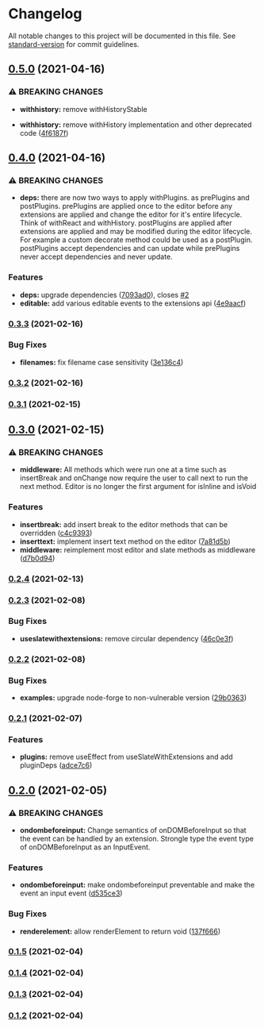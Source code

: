 # Changelog

All notable changes to this project will be documented in this file. See [standard-version](https://github.com/conventional-changelog/standard-version) for commit guidelines.

## [0.5.0](https://github.com/lukesmurray/use-slate-with-extensions/compare/v0.4.0...v0.5.0) (2021-04-16)


### ⚠ BREAKING CHANGES

* **withhistory:** remove withHistoryStable

* **withhistory:** remove withHistory implementation and other deprecated code ([4f6187f](https://github.com/lukesmurray/use-slate-with-extensions/commit/4f6187f00bbfc33b09c58302883a34dc6655cfe6))

## [0.4.0](https://github.com/lukesmurray/use-slate-with-extensions/compare/v0.3.3...v0.4.0) (2021-04-16)


### ⚠ BREAKING CHANGES

* **deps:** there are now two ways to apply withPlugins. as prePlugins and postPlugins.
prePlugins are applied once to the editor before any extensions are applied and change the editor
for it's entire lifecycle. Think of withReact and withHistory. postPlugins are applied after
extensions are applied and may be modified during the editor lifecycle. For example a custom
decorate method could be used as a postPlugin. postPlugins accept dependencies and can update while
prePlugins never accept dependencies and never update.

### Features

* **deps:** upgrade dependencies ([7093ad0](https://github.com/lukesmurray/use-slate-with-extensions/commit/7093ad00224c9dbfd817fef980126f48fd58730d)), closes [#2](https://github.com/lukesmurray/use-slate-with-extensions/issues/2)
* **editable:** add various editable events to the extensions api ([4e9aacf](https://github.com/lukesmurray/use-slate-with-extensions/commit/4e9aacfa3362ef5d2f39f7cf2537d005fe6f363f))

### [0.3.3](https://github.com/lukesmurray/use-slate-with-extensions/compare/v0.3.2...v0.3.3) (2021-02-16)


### Bug Fixes

* **filenames:** fix filename case sensitivity ([3e136c4](https://github.com/lukesmurray/use-slate-with-extensions/commit/3e136c4e229c0e776bc462cddf5172db375c6215))

### [0.3.2](https://github.com/lukesmurray/use-slate-with-extensions/compare/v0.3.1...v0.3.2) (2021-02-16)

### [0.3.1](https://github.com/lukesmurray/use-slate-with-extensions/compare/v0.3.0...v0.3.1) (2021-02-15)

## [0.3.0](https://github.com/lukesmurray/use-slate-with-extensions/compare/v0.2.4...v0.3.0) (2021-02-15)


### ⚠ BREAKING CHANGES

* **middleware:** All methods which were run one at a time such as insertBreak and onChange now
require the user to call next to run the next method. Editor is no longer the first argument for
isInline and isVoid

### Features

* **insertbreak:** add insert break to the editor methods that can be overridden ([c4c9393](https://github.com/lukesmurray/use-slate-with-extensions/commit/c4c939321845ed5199181aa8c735e6e1b80157f4))
* **inserttext:** implement insert text method on the editor ([7a81d5b](https://github.com/lukesmurray/use-slate-with-extensions/commit/7a81d5b744b5bc4f43771954228e6b24c796be6b))
* **middleware:** reimplement most editor and slate methods as middleware ([d7b0d94](https://github.com/lukesmurray/use-slate-with-extensions/commit/d7b0d946fc27a6c0e8c23a7121a2430d179f3809))

### [0.2.4](https://github.com/lukesmurray/use-slate-with-extensions/compare/v0.2.3...v0.2.4) (2021-02-13)

### [0.2.3](https://github.com/lukesmurray/use-slate-with-extensions/compare/v0.2.2...v0.2.3) (2021-02-08)


### Bug Fixes

* **useslatewithextensions:** remove circular dependency ([46c0e3f](https://github.com/lukesmurray/use-slate-with-extensions/commit/46c0e3ff526fed4bf7081ee48c36be0a8ebb7a2b))

### [0.2.2](https://github.com/lukesmurray/use-slate-with-extensions/compare/v0.2.1...v0.2.2) (2021-02-08)


### Bug Fixes

* **examples:** upgrade node-forge to non-vulnerable version ([29b0363](https://github.com/lukesmurray/use-slate-with-extensions/commit/29b0363b3e6580bf29a318056ecf854a97a1b05d))

### [0.2.1](https://github.com/lukesmurray/use-slate-with-extensions/compare/v0.2.0...v0.2.1) (2021-02-07)


### Features

* **plugins:** remove useEffect from useSlateWithExtensions and add pluginDeps ([adce7c6](https://github.com/lukesmurray/use-slate-with-extensions/commit/adce7c6dd518d5fc6cd7ffb2500d51ac270deaea))

## [0.2.0](https://github.com/lukesmurray/use-slate-with-extensions/compare/v0.1.5...v0.2.0) (2021-02-05)


### ⚠ BREAKING CHANGES

* **ondombeforeinput:** Change semantics of onDOMBeforeInput so that the event can be handled by an
extension. Strongle type the event type of onDOMBeforeInput as an InputEvent.

### Features

* **ondombeforeinput:** make ondombeforeinput preventable and make the event an input event ([d535ce3](https://github.com/lukesmurray/use-slate-with-extensions/commit/d535ce3d532378923040fe0de8384be099ad139a))


### Bug Fixes

* **renderelement:** allow renderElement to return void ([137f666](https://github.com/lukesmurray/use-slate-with-extensions/commit/137f666d43f4dcba4a0b4cd92807d39656451e33))

### [0.1.5](https://github.com/lukesmurray/use-slate-with-extensions/compare/v0.1.4...v0.1.5) (2021-02-04)

### [0.1.4](https://github.com/lukesmurray/use-slate-with-extensions/compare/v0.1.3...v0.1.4) (2021-02-04)

### [0.1.3](https://github.com/lukesmurray/use-slate-with-extensions/compare/v0.1.2...v0.1.3) (2021-02-04)

### [0.1.2](https://github.com/lukesmurray/use-slate-with-extensions/compare/v0.1.1...v0.1.2) (2021-02-04)
